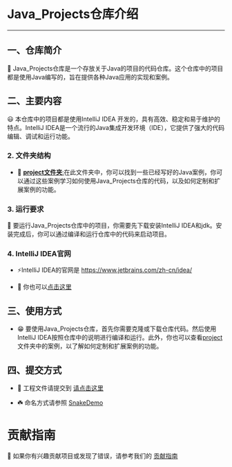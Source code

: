 # Java_Projects仓库介绍

***

## 一、仓库简介

📢 Java_Projects仓库是一个存放关于Java的项目的代码仓库。这个仓库中的项目都是使用Java编写的，旨在提供各种Java应用的实现和案例。  

## 二、主要内容

😃 本仓库中的项目都是使用IntelliJ IDEA
开发的，具有高效、稳定和易于维护的特点。IntelliJ IDEA是一个流行的Java集成开发环境（IDE），它提供了强大的代码编辑、调试和运行功能。

### 2. 文件夹结构

* 📂 [**project文件夹**:](./project)在此文件夹中，你可以找到一些已经写好的Java案例，你可以通过这些案例学习如何使用Java_Projects仓库的代码，以及如何定制和扩展案例的功能。  

### 3. 运行要求 

💾 要运行Java_Projects仓库中的项目，你需要先下载安装IntelliJ IDEA和jdk。安装完成后，你可以通过编译和运行仓库中的代码来启动项目。

### 4. IntelliJ IDEA官网  
  
- ⚡IntelliJ IDEA的官网是 https://www.jetbrains.com/zh-cn/idea/

- 🚀 你也可以[点击这里](https://www.jetbrains.com/zh-cn/idea/)

## 三、使用方式  
  
- 😁 要使用Java_Projects仓库，首先你需要克隆或下载仓库代码。然后使用IntelliJ IDEA按照仓库中的说明进行编译和运行。此外，你也可以查看[project](./project)文件夹中的案例，以了解如何定制和扩展案例的功能。 

## 四、提交方式

- 🌟 工程文件请提交到 [请点击这里](./project/README.md)

- ☘️ 命名方式请参照 [SnakeDemo](./project/SnakeDemo)
  
  
# 贡献指南

📖 如果你有兴趣贡献项目或发现了错误，请参考我们的 [贡献指南](./CONTRIBUTING.md)